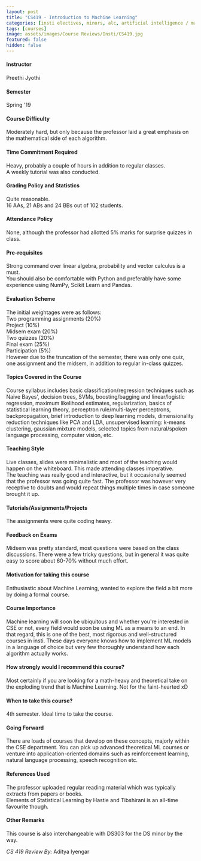 ```yaml
---
layout: post
title: "CS419 - Introduction to Machine Learning"
categories: [insti electives, minors, alc, artificial intelligence / machine learning, CS]
tags: [courses]
image: assets/images/Course Reviews/Insti/CS419.jpg
featured: false
hidden: false
---
```


#### Instructor
Preethi Jyothi

#### Semester
Spring '19

#### Course Difficulty
Moderately hard, but only because the professor laid a great emphasis on the mathematical side of each algorithm.

#### Time Commitment Required
Heavy, probably a couple of hours in addition to regular classes.  
A weekly tutorial was also conducted.

#### Grading Policy and Statistics
Quite reasonable.  
16 AAs, 21 ABs and 24 BBs out of 102 students.

#### Attendance Policy
None, although the professor had allotted 5% marks for surprise quizzes in class.

#### Pre-requisites
Strong command over linear algebra, probability and vector calculus is a must.  
You should also be comfortable with Python and preferably have some experience using NumPy, Scikit Learn and Pandas.

#### Evaluation Scheme
The initial weightages were as follows:  
Two programming assignments (20%)  
Project (10%)  
Midsem exam (20%)  
Two quizzes (20%)  
Final exam (25%)  
Participation (5%)  
However due to the truncation of the semester, there was only one quiz, one assignment and the midsem, in addition to regular in-class quizzes.

#### Topics Covered in the Course
Course syllabus includes basic classification/regression techniques such as Naive Bayes', decision trees, SVMs, boosting/bagging and linear/logistic regression, maximum likelihood estimates, regularization, basics of statistical learning theory, perceptron rule/multi-layer perceptrons, backpropagation, brief introduction to deep learning models, dimensionality reduction techniques like PCA and LDA, unsupervised learning: k-means clustering, gaussian mixture models, selected topics from natural/spoken language processing, computer vision, etc.

#### Teaching Style
Live classes, slides were minimalistic and most of the teaching would happen on the whiteboard. This made attending classes imperative.  
The teaching was really good and interactive, but it occasionally seemed that the professor was going quite fast. The professor was however very receptive to doubts and would repeat things multiple times in case someone brought it up.

#### Tutorials/Assignments/Projects
The assignments were quite coding heavy. 

#### Feedback on Exams
Midsem was pretty standard, most questions were based on the class discussions. There were a few tricky questions, but in general it was quite easy to score about 60-70% without much effort.

#### Motivation for taking this course
Enthusiastic about Machine Learning, wanted to explore the field a bit more by doing a formal course.

#### Course Importance
Machine learning will soon be ubiquitous and whether you're interested in CSE or not, every field would soon be using ML as a means to an end. In that regard, this is one of the best, most rigorous and well-structured courses in insti. These days everyone knows how to implement ML models in a language of choice but very few thoroughly understand how each algorithm actually works.

#### How strongly would I recommend this course?
Most certainly if you are looking for a math-heavy and theoretical take on the exploding trend that is Machine Learning. Not for the faint-hearted xD

#### When to take this course?
4th semester. Ideal time to take the course.

#### Going Forward
There are loads of courses that develop on these concepts, majorly within the CSE department. You can pick up advanced theoretical ML courses or venture into application-oriented domains such as reinforcement learning, natural language processing, speech recognition etc.

#### References Used
The professor uploaded regular reading material which was typically extracts from papers or books.  
Elements of Statistical Learning by Hastie and Tibshirani is an all-time favourite though.

#### Other Remarks
This course is also interchangeable with DS303 for the DS minor by the way.

*CS 419 Review By:* Aditya Iyengar